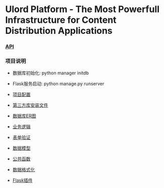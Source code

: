 # Ulord Platform - The Most Powerfull Infrastructure for Content Distribution Applications





### [API](.API.md)

### 项目说明

- 数据库初始化: python manager initdb

- Flask服务启动: python manage.py runserver

- [项目配置](./config.py)
- [第三方库安装文件](./requirements.txt)
- [数据库ER图](./DBER.png)
- [业务逻辑](./ulord/apiv1)
- [表单验证](./ulord/forms)
- [数据模型](./ulord/models)
- [公共函数](./ulord/utils)
- [数据格式化](./ulord/schema)
- [Flask插件](./ulord/extensions)

